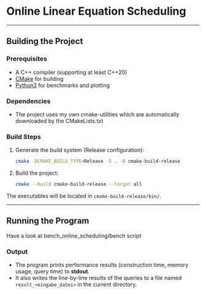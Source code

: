 # Online Linear Equation Scheduling

---

## Building the Project

### Prerequisites

- A C++ compiler (supporting at least C++20)
- [CMake](https://cmake.org/) for building
- [Python3](https://python.org/) for benchmarks and plotting

### Dependencies

- The project uses my own cmake-utilities which are automatically downloaded by the CMakeLists.txt

### Build Steps

1. Generate the build system (Release configuration):
   ```bash
   cmake -DCMAKE_BUILD_TYPE=Release -S . -B cmake-build-release
   ```
2. Build the project:
   ```bash
   cmake --build cmake-build-release --target all
   ```

The executables will be located in `cmake-build-release/bin/`.

---

## Running the Program

Have a look at bench_online_scheduling/bench script

### Output

- The program prints performance results (construction time, memory usage, query time) to **stdout**.
- It also writes the line-by-line results of the queries to a file named `result_<eingabe_datei>` in the current
  directory.
